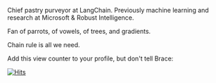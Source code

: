 Chief pastry purveyor at LangChain. Previously machine learning and research at Microsoft & Robust Intelligence.

Fan of parrots, of vowels, of trees, and gradients. 

Chain rule is all we need.

Add this view counter to your profile, but don't tell Brace:

[![Hits](https://www.sproul.dev/api/gh-viewer)](https://www.sproul.dev/api/gh-viewer)

<!--
**hinthornw/hinthornw** is a ✨ _special_ ✨ repository because its `README.md` (this file) appears on your GitHub profile.

Here are some ideas to get you started:

- 🔭 I’m currently working on ...
- 🌱 I’m currently learning ...
- 👯 I’m looking to collaborate on ...
- 🤔 I’m looking for help with ...
- 💬 Ask me about ...
- 📫 How to reach me: ...
- 😄 Pronouns: ...
- ⚡ Fun fact: ...
-->
